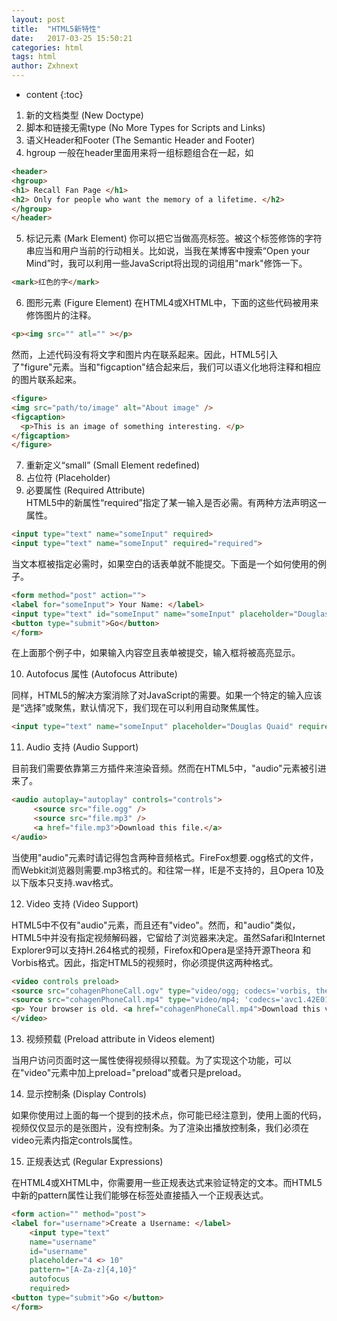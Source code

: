 ```yaml
---
layout: post
title:  "HTML5新特性"
date:   2017-03-25 15:50:21
categories: html
tags: html
author: Zxhnext
---
```


* content
{:toc}
1. 新的文档类型 (New Doctype) 
2. 脚本和链接无需type (No More Types for Scripts and Links) 
3. 语义Header和Footer (The Semantic Header and Footer) 
4. hgroup 一般在header里面用来将一组标题组合在一起，如
```html
<header>
<hgroup>
<h1> Recall Fan Page </h1>
<h2> Only for people who want the memory of a lifetime. </h2>
</hgroup>
</header>
```





5. 标记元素 (Mark Element) 
你可以把它当做高亮标签。被这个标签修饰的字符串应当和用户当前的行动相关。比如说，当我在某博客中搜索“Open your Mind”时，我可以利用一些JavaScript将出现的词组用"mark"修饰一下。  
```html
<mark>红色的字</mark>
```
6. 图形元素 (Figure Element) 
在HTML4或XHTML中，下面的这些代码被用来修饰图片的注释。
```html
<p><img src="" atl="" ></p>
```
然而，上述代码没有将文字和图片内在联系起来。因此，HTML5引入了"figure"元素。当和"figcaption"结合起来后，我们可以语义化地将注释和相应的图片联系起来。
```html
<figure> 
<img src="path/to/image" alt="About image" /> 
<figcaption> 
  <p>This is an image of something interesting. </p> 
</figcaption> 
</figure>
```
7. 重新定义“small” (Small Element redefined)  
8. 占位符 (Placeholder)  
9. 必要属性 (Required Attribute)  
HTML5中的新属性“required”指定了某一输入是否必需。有两种方法声明这一属性。
```html
<input type="text" name="someInput" required> 
<input type="text" name="someInput" required="required">
```
当文本框被指定必需时，如果空白的话表单就不能提交。下面是一个如何使用的例子。
```html
<form method="post" action=""> 
<label for="someInput"> Your Name: </label> 
<input type="text" id="someInput" name="someInput" placeholder="Douglas Quaid" required> 
<button type="submit">Go</button> 
</form>
```
在上面那个例子中，如果输入内容空且表单被提交，输入框将被高亮显示。

10. Autofocus 属性 (Autofocus Attribute)

同样，HTML5的解决方案消除了对JavaScript的需要。如果一个特定的输入应该是“选择”或聚焦，默认情况下，我们现在可以利用自动聚焦属性。
```html
<input type="text" name="someInput" placeholder="Douglas Quaid" required autofocus>
```
11. Audio 支持 (Audio Support)

目前我们需要依靠第三方插件来渲染音频。然而在HTML5中，"audio"元素被引进来了。
```html
<audio autoplay="autoplay" controls="controls"> 
     <source src="file.ogg" /> 
     <source src="file.mp3" /> 
     <a href="file.mp3">Download this file.</a> 
</audio>
```
当使用"audio"元素时请记得包含两种音频格式。FireFox想要.ogg格式的文件，而Webkit浏览器则需要.mp3格式的。和往常一样，IE是不支持的，且Opera 10及以下版本只支持.wav格式。

12. Video 支持 (Video Support)

HTML5中不仅有"audio"元素，而且还有"video"。然而，和"audio"类似，HTML5中并没有指定视频解码器，它留给了浏览器来决定。虽然Safari和Internet Explorer9可以支持H.264格式的视频，Firefox和Opera是坚持开源Theora 和Vorbis格式。因此，指定HTML5的视频时，你必须提供这两种格式。
```html
<video controls preload> 
<source src="cohagenPhoneCall.ogv" type="video/ogg; codecs='vorbis, theora'" /> 
<source src="cohagenPhoneCall.mp4" type="video/mp4; 'codecs='avc1.42E01E, mp4a.40.2'" /> 
<p> Your browser is old. <a href="cohagenPhoneCall.mp4">Download this video instead.</a> </p> 
</video>
```
13. 视频预载 (Preload attribute in Videos element)

当用户访问页面时这一属性使得视频得以预载。为了实现这个功能，可以在"video"元素中加上preload="preload"或者只是preload。

14. 显示控制条 (Display Controls)

如果你使用过上面的每一个提到的技术点，你可能已经注意到，使用上面的代码，视频仅仅显示的是张图片，没有控制条。为了渲染出播放控制条，我们必须在video元素内指定controls属性。

15. 正规表达式 (Regular Expressions)

在HTML4或XHTML中，你需要用一些正规表达式来验证特定的文本。而HTML5中新的pattern属性让我们能够在标签处直接插入一个正规表达式。
```html
<form action="" method="post"> 
<label for="username">Create a Username: </label> 
    <input type="text" 
    name="username" 
    id="username" 
    placeholder="4 <> 10" 
    pattern="[A-Za-z]{4,10}" 
    autofocus 
    required> 
<button type="submit">Go </button> 
</form>
```